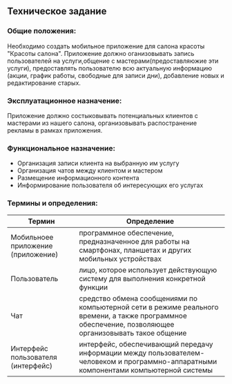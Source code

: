 ## Техническое задание  

### Общие положения:  

Необходимо создать мобильное приложение для салона красоты "Красоты салона". Приложение должно оганизовывать запись пользователей на услуги,общение с мастерами(предоставляюжие эти услуги), 
предоставлять пользователю всю актуальную информацию (акции, график работы, свободные для записи дни), 
добавление новых и редактирование старых.  

### Эксплуатационное назначение:  

Приложение должно состыковывать потенциальных клиентов с мастерами из нашего салона, организовывать распостранение рекламы в рамках приложения.  

### Функциональное назначение:  
+ Организация записи клиента на выбранную им услугу
+ Организация чатов между клиентом и мастером
+ Размещение информационного контента
+ Информирование пользователя об интересующих его услугах    

### Термины и определения:    
Термин | Определение
-------------- | ---------------------
Мобильноее приложение (приложение) |  программное обеспечение, предназначенное для работы на смартфонах, планшетах и других мобильных устройствах
Пользователь | лицо, которое использует действующую систему для выполнения конкретной функции
Чат | средство обмена сообщениями по компьютерной сети в режиме реального времени, а также программное обеспечение, позволяющее организовывать такое общение
Интерфейс пользователя (интерфейс) | интерфейс, обеспечивающий передачу информации между пользователем-человеком и программно-аппаратными компонентами компьютерной системы 

  
  





